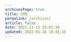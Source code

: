 ```yaml
---
archivesPage: true
title: 归档
permalink: /archives/
article: false
date: 2021-11-13 20:02:30
updated: 2022-01-16 19:45:35
---
```

